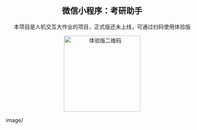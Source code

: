 <h2 align=center>微信小程序：考研助手</h2>

<p align=center>本项目是人机交互大作业的项目，正式版还未上线，可通过扫码使用体验版</p>

<p align=center>
  <img src="https://s2.loli.net/2024/12/29/GwoCMfQtWNx63KH.jpg" alt="体验版二维码" width="200">
</p>
image/